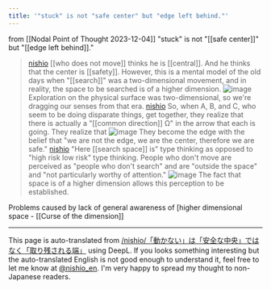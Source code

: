 ```yaml
---
title: '"stuck" is not "safe center" but "edge left behind."'
---
```


from  [[Nodal Point of Thought 2023-12-04]]
"stuck" is not "[[safe center]]" but "[[edge left behind]]."
> [nishio](https://twitter.com/nishio/status/1731491445050392933) [[who does not move]] thinks he is [[central]]. And he thinks that the center is [[safety]]. However, this is a mental model of the old days when "[[search]]" was a two-dimensional movement, and in reality, the space to be searched is of a higher dimension.
>  ![image](https://gyazo.com/d98d36deef88b2e97e4114f89dd58a66/thumb/1000)
Exploration on the physical surface was two-dimensional, so we're dragging our senses from that era.
> [nishio](https://twitter.com/nishio/status/1731493192238043511) So, when A, B, and C, who seem to be doing disparate things, get together, they realize that there is actually a "[[common direction]] Ω" in the arrow that each is going. They realize that
> ![image](https://gyazo.com/d63e698796cad920060c13f8f83ad6fb/thumb/1000)
They become the edge with the belief that "we are not the edge, we are the center, therefore we are safe."
> [nishio](https://twitter.com/nishio/status/1731497929188499491) "Here [[search space]] is" type thinking as opposed to "high risk low risk" type thinking. People who don't move are perceived as "people who don't search" and are "outside the space" and "not particularly worthy of attention."
>  ![image](https://gyazo.com/addbf5b3efcfd0f79b169548c26c9048/thumb/1000)
The fact that space is of a higher dimension allows this perception to be established.

Problems caused by lack of general awareness of [higher dimensional space
    - [[Curse of the dimension]]

---
This page is auto-translated from [/nishio/「動かない」は「安全な中央」ではなく「取り残される端」](https://scrapbox.io/nishio/「動かない」は「安全な中央」ではなく「取り残される端」) using DeepL. If you looks something interesting but the auto-translated English is not good enough to understand it, feel free to let me know at [@nishio_en](https://twitter.com/nishio_en). I'm very happy to spread my thought to non-Japanese readers.